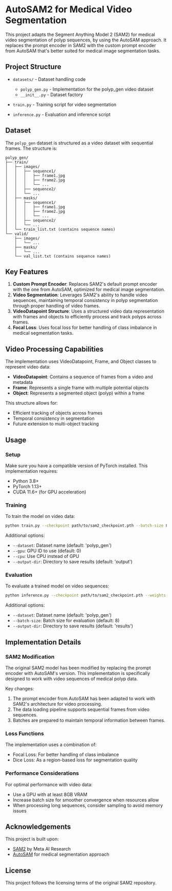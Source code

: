 # AutoSAM2 for Medical Video Segmentation

This project adapts the Segment Anything Model 2 (SAM2) for medical video segmentation of polyp sequences, by using the AutoSAM approach. It replaces the prompt encoder in SAM2 with the custom prompt encoder from AutoSAM that's better suited for medical image segmentation tasks.

## Project Structure

- `datasets/` - Dataset handling code
  - `polyp_gen.py` - Implementation for the polyp_gen video dataset
  - `__init__.py` - Dataset factory

- `train.py` - Training script for video segmentation
- `inference.py` - Evaluation and inference script

## Dataset

The `polyp_gen` dataset is structured as a video dataset with sequential frames. The structure is:

```
polyp_gen/
├── train/
│   ├── images/
│   │   ├── sequence1/
│   │   │   ├── frame1.jpg
│   │   │   ├── frame2.jpg
│   │   │   └── ...
│   │   ├── sequence2/
│   │   └── ...
│   ├── masks/
│   │   ├── sequence1/
│   │   │   ├── frame1.jpg
│   │   │   ├── frame2.jpg
│   │   │   └── ...
│   │   ├── sequence2/
│   │   └── ...
│   └── train_list.txt (contains sequence names)
└── valid/
    ├── images/
    │   └── ...
    ├── masks/
    │   └── ...
    └── val_list.txt (contains sequence names)
```

## Key Features

1. **Custom Prompt Encoder**: Replaces SAM2's default prompt encoder with the one from AutoSAM, optimized for medical image segmentation.
2. **Video Segmentation**: Leverages SAM2's ability to handle video sequences, maintaining temporal consistency in polyp segmentation through proper handling of video frames.
3. **VideoDatapoint Structure**: Uses a structured video data representation with frames and objects to efficiently process and track polyps across frames.
4. **Focal Loss**: Uses focal loss for better handling of class imbalance in medical segmentation tasks.

## Video Processing Capabilities

The implementation uses VideoDatapoint, Frame, and Object classes to represent video data:

- **VideoDatapoint**: Contains a sequence of frames from a video and metadata
- **Frame**: Represents a single frame with multiple potential objects
- **Object**: Represents a segmented object (polyp) within a frame

This structure allows for:
- Efficient tracking of objects across frames
- Temporal consistency in segmentation
- Future extension to multi-object tracking

## Usage

### Setup

Make sure you have a compatible version of PyTorch installed. This implementation requires:
- Python 3.8+
- PyTorch 1.13+
- CUDA 11.6+ (for GPU acceleration)

### Training

To train the model on video data:

```bash
python train.py --checkpoint path/to/sam2_checkpoint.pth --batch-size 8 --epochs 50 --lr 1e-4
```

Additional options:
- `--dataset`: Dataset name (default: 'polyp_gen')
- `--gpu`: GPU ID to use (default: 0)
- `--cpu`: Use CPU instead of GPU
- `--output-dir`: Directory to save results (default: 'output')

### Evaluation

To evaluate a trained model on video sequences:

```bash
python inference.py --checkpoint path/to/sam2_checkpoint.pth --weights path/to/trained_weights.pth
```

Additional options:
- `--dataset`: Dataset name (default: 'polyp_gen')
- `--batch-size`: Batch size for evaluation (default: 8)
- `--output-dir`: Directory to save results (default: 'results')

## Implementation Details

### SAM2 Modification

The original SAM2 model has been modified by replacing the prompt encoder with AutoSAM's version. This implementation is specifically designed to work with video sequences of medical polyp data.

Key changes:
1. The prompt encoder from AutoSAM has been adapted to work with SAM2's architecture for video processing.
2. The data loading pipeline supports sequential frames from video sequences.
3. Batches are prepared to maintain temporal information between frames.

### Loss Functions

The implementation uses a combination of:
- Focal Loss: For better handling of class imbalance
- Dice Loss: As a region-based loss for segmentation quality

### Performance Considerations

For optimal performance with video data:
- Use a GPU with at least 8GB VRAM
- Increase batch size for smoother convergence when resources allow
- When processing long sequences, consider sampling to avoid memory issues

## Acknowledgements

This project is built upon:
- [SAM2](https://github.com/facebookresearch/sam2) by Meta AI Research
- [AutoSAM](https://github.com/imed-lab) for medical segmentation approach

## License

This project follows the licensing terms of the original SAM2 repository. 